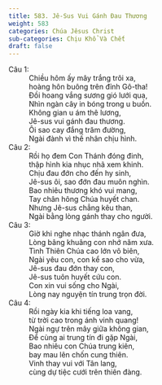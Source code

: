 ```yaml
---
title: 583. Jê-Sus Vui Gánh Đau Thương
weight: 583
categories: Chúa Jêsus Christ
sub-categories: Chịu Khổ Và Chết
draft: false
---
```

<dl><dt>Câu 1:</dt><dd data-verse="1">Chiều hôm ấy mây trắng trôi xa, <br/>hoàng hôn buông trên đỉnh Gô-tha! <br/>Đồi hoang vắng sương gió lưới qua, <br/>Nhìn ngàn cây in bóng trong u buồn. <br/>Không gian u ám thê lương, <br/>Jê-sus vui gánh đau thương. <br/>Ôi sao cay đắng trăm đường, <br/>Ngài đành vì thế nhân chịu hình. </dd><dt>Câu 2:</dt><dd data-verse="2">Rồi họ đem Con Thánh đóng đinh, <br/>thập hình kia nhục nhã xem khinh. <br/>Chịu đau đớn cho đến hy sinh, <br/>Jê-sus ôi, sao đớn đau muôn nghìn. <br/>Bao nhiêu thương khó vui mang, <br/>Tay chân hông Chúa huyết chan. <br/>Nhưng Jê-sus chẳng kêu than, <br/>Ngài bằng lòng gánh thay cho người. </dd><dt>Câu 3:</dt><dd data-verse="3">Giờ khi nghe nhạc thánh ngân đưa, <br/>Lòng bâng khuâng con nhớ năm xưa. <br/>Tình Thiên Chúa cao lớn vô biên, <br/>Ngài yêu con, con kể sao cho vừa, <br/>Jê-sus đau đớn thay con, <br/>Jê-sus tuôn huyết cứu con. <br/>Con xin vui sống cho Ngài, <br/>Lòng nay nguyện tín trung trọn đời. </dd><dt>Câu 4:</dt><dd data-verse="4">Rồi ngày kia khi tiếng loa vang, <br/>từ trời cao trong ánh vinh quang! <br/>Ngài ngự trên mây giữa không gian, <br/>Để cùng ai trung tín đi gặp Ngài, <br/>Bao nhiêu con Chúa trung kiên, <br/>bay mau lên chốn cung thiên. <br/>Vinh thay vui với Tân lang, <br/>cùng dự tiệc cưới trên thiên đàng. </dd></dl>